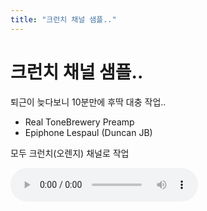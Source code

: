 ```yaml
---
title: "크런치 채널 샘플.."
---
```

# 크런치 채널 샘플..

퇴근이 늦다보니 10분만에 후딱 대충 작업..

- Real ToneBrewery Preamp
- Epiphone Lespaul (Duncan JB)

모두 크런치(오렌지) 채널로 작업

<audio src="/assets/images/7f658d2f7e2dee974f34e7b9ea0f52fe.mp3" controls preload></audio>


